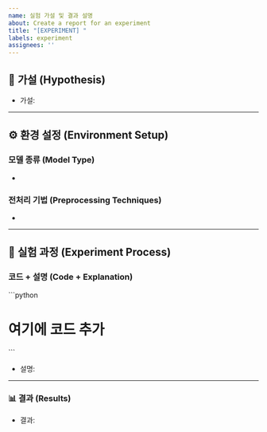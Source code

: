 ```yaml
---
name: 실험 가설 및 결과 설명
about: Create a report for an experiment
title: "[EXPERIMENT] "
labels: experiment
assignees: ''
---
```


## 📌 가설 (Hypothesis)

<!-- 해당 실험을 통해 증명하고자 하는 가설을 명확하게 기술하세요 -->
- 가설: 

---

## ⚙️ 환경 설정 (Environment Setup)

### 모델 종류 (Model Type)
<!-- 실험에 사용할 모델 종류를 명시하세요 -->
- 

### 전처리 기법 (Preprocessing Techniques)
<!-- 데이터 전처리에 사용한 기법들을 설명하세요 -->
- 

---

## 🔬 실험 과정 (Experiment Process)

### 코드 + 설명 (Code + Explanation)
<!-- 실험을 재현할 수 있도록 간단한 코드와 설명을 작성하세요 -->
\`\`\`python
# 여기에 코드 추가
\`\`\`

- 설명: 

---

### 📊 결과 (Results)

<!-- 실험 결과를 기술하고, 가설에 대한 결론을 작성하세요. 실험 결과는 AI stage의 score와 validation score를 구분하여 작성해주세요 -->

- 결과:
